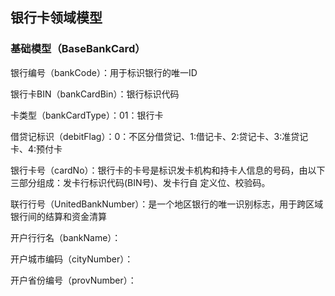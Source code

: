 ## 银行卡领域模型

### 基础模型（BaseBankCard）

银行编号（bankCode）：用于标识银行的唯一ID

银行卡BIN（bankCardBin）：银行标识代码

卡类型（bankCardType）：01：银行卡

借贷记标识（debitFlag）：0：不区分借贷记、1:借记卡、2:贷记卡、3:准贷记卡、4:预付卡

银行卡号（cardNo）：银行卡的卡号是标识发卡机构和持卡人信息的号码，由以下三部分组成：发卡行标识代码\(BIN号\)、发卡行自   定义位、校验码。

联行行号（UnitedBankNumber）：是一个地区银行的唯一识别标志，用于跨区域银行间的结算和资金清算

开户行行名（bankName）：

开户城市编码（cityNumber）：

开户省份编号（provNumber）：

